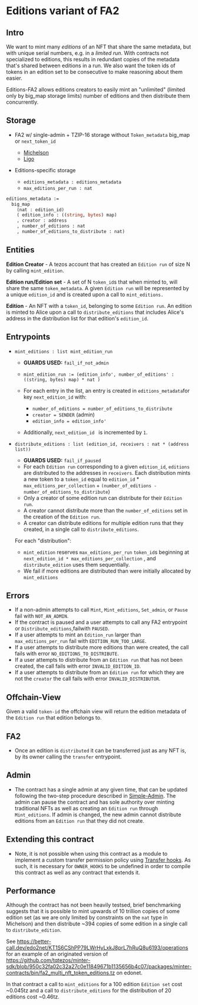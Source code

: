 # Editions variant of FA2

## Intro

We want to mint many _editions_ of an NFT that share the same metadata,
but with unique serial numbers, e.g. in a _limited run_.
With contracts not specialized to editions, this results in redundant copies of the metadata that's shared between editions in a run.
We also want the token ids of tokens in an edition set to be consecutive to make reasoning about them easier. 

Editions-FA2 allows editions creators to easily mint an "unlimited" (limited only by big_map storage limits) number of editions and then distribute them concurrently. 

## Storage

- FA2 w/ single-admin + TZIP-16 storage without `Token_metadata` big_map or `next_token_id`
  + [Michelson](../../../../bin/fa2_multi_nft_asset.tz)
  + [Ligo](../nft/fa2_multi_nft_asset_simple_admin.mligo)

- Editions-specific storage
  + `editions_metadata : editions_metadata`
  + `max_editions_per_run : nat`

```ocaml
editions_metadata :=
  big_map
    (nat : edition_id)
    ( edition_info : ((string, bytes) map)
    , creator : address 
    , number_of_editions : nat
    , number_of_editions_to_distribute : nat)
```

## Entities

**Edition Creator** - A tezos account that has created an `Edition run` of size N by calling `mint_edition`.

**Edition run/Edition set** - A set of N `token_id`s that when minted to, will share the same `token_metadata`. A given `Edition run` will be represented by a unique `edition_id` and is created upon a call to `mint_editions.`

**Edition** - An NFT with a `token_id`, belonging to some `Edition run`. An edition is minted to Alice upon a call to `distribute_editions` that includes Alice's address in the distribution list for that edition's `edition_id`. 

## Entrypoints

- `mint_editions : list mint_edition_run`
  + **GUARDS USED:** `fail_if_not_admin` 
  + `mint_edition_run := (edition_info', number_of_editions' : ((string, bytes) map) * nat )`
  + For each entry in the list, an entry is created in `editions_metadata`for key `next_edition_id`
    with:
    * `number_of_editions = number_of_editions_to_distribute`
    * `creator = SENDER` (admin)
    * `edition_info = edition_info'`

  + Additionally, `next_edition_id ` is incremented by `1`.

- `distribute_editions : list (edition_id, receivers : nat * (address list))`
  + **GUARDS USED:** `fail_if_paused` 
  + For each `Edition run` corresponding to a given `edition_id`, `editions` are distributed to the addresses in `receivers`. Each distribution mints a new token to a `token_id` equal to `edition_id` * `max_editions_per_collection` + `(number_of_editions - number_of_editions_to_distribute`)
  + Only a creator of some edition run can distribute for their `Edition run`.
  + A creator cannot distribute more than the `number_of_editions` set in the creation of the `Edition run`.
  + A creator can distribute editions for multiple edition runs that they created, in a single call to `distribute_editions`. 

  For each "distribution":
    * `mint_edition` reserves `max_editions_per_run` `token_id`s beginning at `next_edition_id * max_editions_per_collection` , and `distribute_edition` uses them sequentially.
    * We fail if more editions are distributed than were initially allocated by `mint_editions`

## Errors 
- If a non-admin attempts to call `Mint`, `Mint_editions`, `Set_admin`, or `Pause` fail with `NOT_AN_ADMIN`.
- If the contract is paused and a user attempts to call any FA2 entrypoint or `Distribute_editions`,failwith `PAUSED`. 
- If a user attempts to mint an `Edition_run` larger than `max_editions_per_run` fail with `EDITION_RUN_TOO_LARGE`. 
- If a user attempts to distribute more editions than were created, the call fails with error `NO_EDITIONS_TO_DISTRIBUTE`. 
- If a user attempts to distribute from an `Edition run` that has not been created, the call fails with error `INVALID_EDITION_ID`.
- If a user attempts to distribute from an `Edition run` for which they are not the `creator` the call fails with error `INVALID_DISTRIBUTOR`.

## Offchain-View
Given a valid `token-id` the offchain view will return the edition metadata of the `Edition run` that edition belongs to.

## FA2 
+ Once an edition is `distributed` it can be transferred just as any NFT is, by its owner calling the `transfer` entrypoint.

## Admin 
+ The contract has a single admin at any given time, that can be updated following the two-step procedure described in [Simple-Admin](../../../fa2_modules/README.md). The admin can pause the contract and has sole authority over minting traditional NFTs as well as creating an `Edition run` through `Mint_editions`. If admin is changed, the new admin cannot distribute editions from an `Edition run` that they did not create. 

## Extending this contract
+ Note, it is not possible when using this contract as a module to implement a custom transfer permission policy using [Transfer hooks](../../../fa2/fa2_hook.mligo). As such, it is necessary for `OWNER_HOOKS` to be undefined in order to compile this contract as well as any contract that extends it. 

## Performance 
Although the contract has not been heavily testsed, brief benchmarking suggests that it is possible to mint upwards of 10 trillion copies of some edition set (as we are only limited by constraints on the `nat` type in Michelson) and then distribute ~394 copies of some edition in a single call to `distribute_edition`. 

See https://better-call.dev/edo2net/KT1S6CShPP79LWrHyLxkJ8prL7hRuQ8u6193/operations for an example of an originated version of https://github.com/tqtezos/minter-sdk/blob/950c32fa02c32a27c0e11849671b1135656b4c07/packages/minter-contracts/bin/fa2_multi_nft_token_editions.tz on edonet. 

In that contract a call to `mint_editions` for a 100 edition `Edition set` cost ~0.045tz and a call to `distribute_editions` for the distribution of 20 editions cost ~0.46tz. 
